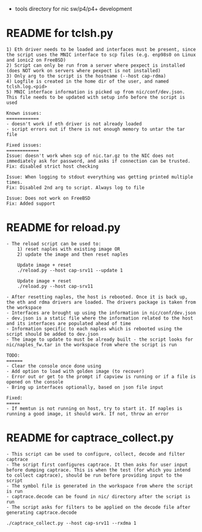 - tools directory for nic sw/p4/p4+ development


README for tclsh.py
===================
    1) Eth driver needs to be loaded and interfaces must be present, since the script uses the MNIC interface to scp files (e.g. enp98s0 on Linux and ionic2 on FreeBSD)
    2) Script can only be run from a server where pexpect is installed (does NOT work on servers where pexpect is not installed)
    3) Only arg to the script is the hostname (--host cap-rdma)
    4) Logfile is created in the home dir of the user, and named tclsh.log.<pid>
    5) MNIC interface information is picked up from nic/conf/dev.json. This file needs to be updated with setup info before the script is used

    Known issues:
    ============
    - doesn't work if eth driver is not already loaded
    - script errors out if there is not enough memory to untar the tar file

    Fixed issues:
    ============
    Issue: doesn't work when scp of nic.tar.gz to the NIC does not immediately ask for password, and asks if connection can be trusted.
    Fix: disabled strict host checking

    Issue: When logging to stdout everything was getting printed multiple times.
    Fix: Disabled 2nd arg to script. Always log to file

    Issue: Does not work on FreeBSD
    Fix: Added support


README for reload.py
====================
    - The reload script can be used to:
        1) reset naples with existing image OR
        2) update the image and then reset naples

        Update image + reset
        ./reload.py --host cap-srv11 --update 1

        Update image + reset
        ./reload.py --host cap-srv11

    - After resetting naples, the host is rebooted. Once it is back up, the eth and rdma drivers are loaded. The drivers package is taken from the workspace
    - Interfaces are brought up using the information in nic/conf/dev.json
    - dev.json is a static file where the information related to the host and its interfaces are populated ahead of time
    - Information specific to each naples which is rebooted using the script should be added to dev.json
    - The image to update to must be already built - the script looks for nic/naples_fw.tar in the workspace from where the script is run

    TODO:
    ======
    - Clear the console once done using
    - Add option to load with golden image (to recover)
    - Error out or get to the prompt if capview is running or if a file is opened on the console
    - Bring up interfaces optionally, based on json file input

    Fixed:
    =====
    - If memtun is not running on host, try to start it. If naples is running a good image, it should work. If not, throw an error


README for captrace_collect.py
==============================
    - This script can be used to configure, collect, decode and filter captrace
    - The script first configures captrace. It then asks for user input before dumping captrace. This is when the test (for which you intend to collect captrace), should be run before providing input to the script
    - The symbol file is generated in the workspace from where the script is run
    - captrace.decode can be found in nic/ directory after the script is run
    - The script asks for filters to be applied on the decode file after generating captrace.decode

    ./captrace_collect.py --host cap-srv11 --rxdma 1
